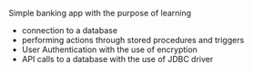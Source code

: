 Simple banking app with the purpose of learning 
* connection to a database
* performing actions through stored procedures and triggers
* User Authentication with the use of encryption
* API calls to a database with the use of JDBC driver


